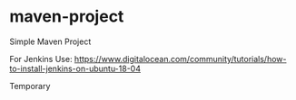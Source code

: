 # maven-project

Simple Maven Project

For Jenkins Use: https://www.digitalocean.com/community/tutorials/how-to-install-jenkins-on-ubuntu-18-04

Temporary
